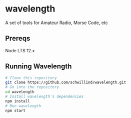 # wavelength
A set of tools for Amateur Radio, Morse Code, etc

## Prereqs

Node LTS 12.x

## Running Wavelength

```bash
# Clone this repository
git clone https://github.com/schwillind/wavelength.git
# Go into the repository
cd wavelength
# Install wavelength's dependencies
npm install
# Run wavelength
npm start
```